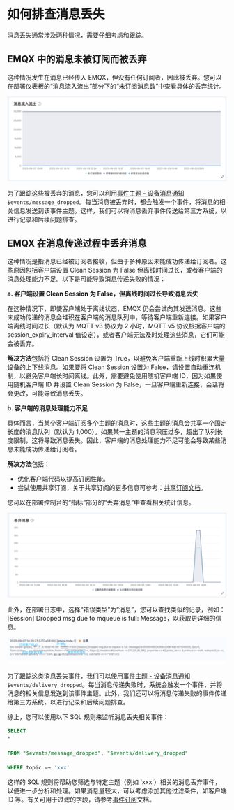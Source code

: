 # 如何排查消息丢失

消息丢失通常涉及两种情况，需要仔细考虑和跟踪。

## EMQX 中的消息未被订阅而被丢弃

这种情况发生在消息已经传入 EMQX，但没有任何订阅者，因此被丢弃。您可以在部署仪表板的“消息流入流出”部分下的“未订阅消息数”中查看具体的丢弃统计。

   ![未订阅而丢弃指标](./_assets/message_dropped_unsubscribe_metrics.png)

为了跟踪这些被丢弃的消息，您可以利用[事件主题 - 设备消息通知](https://docs.emqx.com/zh/cloud/latest/rule_engine/rule_engine_events.html#设备消息通知)`$events/message_dropped`。每当消息被丢弃时，都会触发一个事件，将消息的相关信息发送到该事件主题。这样，我们可以将消息丢弃事件传送给第三方系统，以进行记录和后续问题排查。

## EMQX 在消息传递过程中丢弃消息

这种情况是指消息已经被订阅者接收，但由于多种原因未能成功传递给订阅者。这些原因包括客户端设置 Clean Session 为 False 但离线时间过长，或者客户端的消息处理能力不足。以下是可能导致消息传递失败的情况：

**a. 客户端设置 Clean Session 为 False，但离线时间过长导致消息丢失**

在这种情况下，即使客户端处于离线状态，EMQX 仍会尝试向其发送消息。这些未成功传递的消息会堆积在客户端的消息队列中，等待客户端重新连接。如果客户端离线时间过长（默认为 MQTT v3 协议为 2 小时，MQTT v5 协议根据客户端的 session_expiry_interval 值设定），或者客户端无法及时处理这些消息，它们可能会被丢弃。

**解决方法**包括将 Clean Session 设置为 True，以避免客户端重新上线时积累大量设备的上下线消息。如果要将 Clean Session 设置为 False，请设置自动重连机制，以避免客户端长时间离线。此外，需要避免使用随机客户端 ID，因为如果使用随机客户端 ID 并设置 Clean Session 为 False，一旦客户端重新连接，会话将会更改，可能导致消息丢失。

**b. 客户端的消息处理能力不足**

具体而言，当某个客户端订阅多个主题的消息时，这些主题的消息会共享一个固定长度的消息队列（默认为 1,000）。如果某一主题的消息积压过多，超出了队列长度限制，这将导致消息丢失。因此，客户端的消息处理能力不足可能会导致某些消息未能成功传递给订阅者。

**解决方法**包括：

- 优化客户端代码以提高订阅性能。
- 尝试使用共享订阅，关于共享订阅的更多信息可参考：[共享订阅文档](https://docs.emqx.com/zh/cloud/latest/connect_to_deployments/shared_subscription.html#%E5%85%B1%E4%BA%AB%E8%AE%A2%E9%98%85%E5%89%8D%E7%BC%80%E6%A0%BC%E5%BC%8F)。

您可以在部署控制台的“指标”部分的“丢弃消息”中查看相关统计信息。

   ![消息队列满丢弃指标](./_assets/message_dropped_queue_full_metrics.png)

此外，在部署日志中，选择“错误类型”为“消息”，您可以查找类似的记录，例如：[Session] Dropped msg due to mqueue is full: Message，以获取更详细的信息。

   ![消息队列满丢弃日志](./_assets/message_dropped_queue_full_logs.png)

为了跟踪这类消息丢失事件，我们可以使用[事件主题 - 设备消息通知](https://docs.emqx.com/zh/cloud/latest/rule_engine/rule_engine_events.html#设备消息通知)`$events/delivery_dropped`。每当消息传递失败时，系统会触发一个事件，并将消息的相关信息发送到该事件主题。此外，我们还可以将消息传递失败的事件传递给第三方系统，以进行记录和后续问题排查。

综上，您可以使用以下 SQL 规则来监听消息丢失相关事件：

```sql
SELECT
*

FROM "$events/message_dropped", "$events/delivery_dropped"

WHERE topic =~ 'xxx'
```

这样的 SQL 规则将帮助您筛选与特定主题（例如 'xxx'）相关的消息丢弃事件，以便进一步分析和处理。如果消息量较大，可以考虑添加其他过滤条件，如客户端 ID 等。有关可用于过滤的字段，请参考[事件订阅](https://docs.emqx.com/zh/cloud/latest/rule_engine/rule_engine_events.html#%E8%AE%BE%E5%A4%87%E6%B6%88%E6%81%AF%E9%80%9A%E7%9F%A5)文档。
